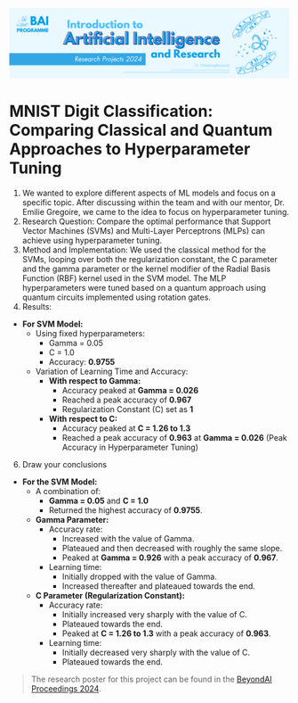 ![BeyondAI Banner for Research Projects](../BeyondAI_Banner_Research_Projects_2024.png)

# MNIST Digit Classification: Comparing Classical and Quantum Approaches to Hyperparameter Tuning

1. We wanted to explore different aspects of ML models and focus on a specific topic. After discussing within the team and with our mentor, Dr. Emilie Gregoire, we came to the idea to focus on hyperparameter tuning. 
2. Research Question: Compare the optimal performance that Support Vector Machines (SVMs) and Multi-Layer Perceptrons (MLPs) can achieve using hyperparameter tuning. 
3. Method and Implementation: We used the classical method for the SVMs, looping over both the regularization constant, the C parameter and the gamma parameter or the kernel modifier of the Radial Basis Function (RBF) kernel used in the SVM model. The MLP hyperparameters were tuned based on a quantum approach using quantum circuits implemented using rotation gates.
4. Results:
- **For SVM Model:**
  - Using fixed hyperparameters:
    - Gamma = 0.05
    - C = 1.0
    - Accuracy: **0.9755**
  - Variation of Learning Time and Accuracy:
    - **With respect to Gamma:**
      - Accuracy peaked at **Gamma = 0.026**
      - Reached a peak accuracy of **0.967**
      - Regularization Constant (C) set as **1**
    - **With respect to C:**
      - Accuracy peaked at **C = 1.26 to 1.3**
      - Reached a peak accuracy of **0.963** at **Gamma = 0.026** (Peak Accuracy in Hyperparameter Tuning)
6. Draw your conclusions
- **For the SVM Model:**
  - A combination of:
    - **Gamma = 0.05** and **C = 1.0**
    - Returned the highest accuracy of **0.9755**.
  - **Gamma Parameter:**
    - Accuracy rate:
      - Increased with the value of Gamma.
      - Plateaued and then decreased with roughly the same slope.
      - Peaked at **Gamma = 0.926** with a peak accuracy of **0.967**.
    - Learning time:
      - Initially dropped with the value of Gamma.
      - Increased thereafter and plateaued towards the end.
  - **C Parameter (Regularization Constant):**
    - Accuracy rate:
      - Initially increased very sharply with the value of C.
      - Plateaued towards the end.
      - Peaked at **C = 1.26 to 1.3** with a peak accuracy of **0.963**.
    - Learning time:
      - Initially decreased very sharply with the value of C.
      - Plateaued towards the end.

> The research poster for this project can be found in the [BeyondAI Proceedings 2024](https://thinkingbeyond.education/beyondai_proceedings_2024/).

